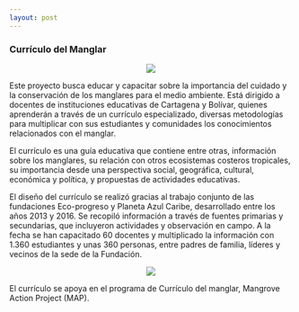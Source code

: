 ```yaml
---
layout: post
---
```


<div class="bradcam_area breadcam_bg overlay d-flex align-items-center justify-content-center">
        <div class="container">
            <div class="row">
                <div class="col-xl-12">
                    <div class="bradcam_text text-center">
                        <h3>Currículo del Manglar</h3>
                    </div>
                </div>
            </div>
        </div>
</div>

<section class="blog_area single-post-area section-padding">
      <div class="container">
         <div class="row">
            <div class="col-lg-12 posts-list">
               <div class="single-post">
                  <div class="blog_details">
<p style="text-align: center">
<img  src="{{ '/assets/images/paginas/curriculo-del-manglar.jpg' | prepend: site.baseurl }}"><br/>
</p>
<p>Este proyecto busca educar y capacitar sobre la importancia del cuidado y la conservación de los manglares para el medio ambiente. Está dirigido a docentes de instituciones educativas de Cartagena y Bolívar, quienes aprenderán a través de un currículo especializado, diversas metodologías para multiplicar con sus estudiantes y comunidades los conocimientos relacionados con el manglar.

</p>
<p>El currículo es una guía educativa que contiene entre otras, información sobre los manglares, su relación con otros ecosistemas costeros tropicales, su importancia desde una perspectiva social, geográfica, cultural, económica y política, y propuestas de actividades educativas.

</p>
<p>El diseño del currículo se realizó gracias al trabajo conjunto de las fundaciones Eco-progreso y Planeta Azul Caribe, desarrollado entre los años 2013 y 2016. Se recopiló información a través de fuentes primarias y secundarias, que incluyeron actividades y observación en campo. A la fecha se han capacitado 60 docentes y multiplicado la información con 1.360 estudiantes y unas 360 personas, entre padres de familia, líderes y vecinos de la sede de la Fundación.

</p>
<p style="text-align: center">
<img  src="{{ '/assets/images/paginas/curriculo-del-manglar-2.jpg' | prepend: site.baseurl }}"><br/>
</p>
<p>El currículo se apoya en el programa de Currículo del manglar, Mangrove Action Project (MAP).

</p>
                  </div>
               </div>
            </div>
         </div>
      </div>

</section>